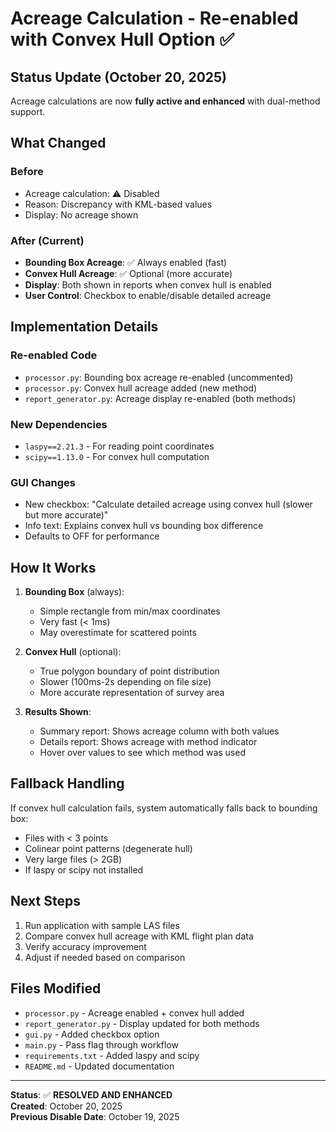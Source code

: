 # Acreage Calculation - Re-enabled with Convex Hull Option ✅

## Status Update (October 20, 2025)

Acreage calculations are now **fully active and enhanced** with dual-method support.

## What Changed

### Before
- Acreage calculation: ⚠️ Disabled
- Reason: Discrepancy with KML-based values
- Display: No acreage shown

### After (Current)
- **Bounding Box Acreage**: ✅ Always enabled (fast)
- **Convex Hull Acreage**: ✅ Optional (more accurate)
- **Display**: Both shown in reports when convex hull is enabled
- **User Control**: Checkbox to enable/disable detailed acreage

## Implementation Details

### Re-enabled Code
- `processor.py`: Bounding box acreage re-enabled (uncommented)
- `processor.py`: Convex hull acreage added (new method)
- `report_generator.py`: Acreage display re-enabled (both methods)

### New Dependencies
- `laspy==2.21.3` - For reading point coordinates
- `scipy==1.13.0` - For convex hull computation

### GUI Changes
- New checkbox: "Calculate detailed acreage using convex hull (slower but more accurate)"
- Info text: Explains convex hull vs bounding box difference
- Defaults to OFF for performance

## How It Works

1. **Bounding Box** (always):
   - Simple rectangle from min/max coordinates
   - Very fast (< 1ms)
   - May overestimate for scattered points

2. **Convex Hull** (optional):
   - True polygon boundary of point distribution
   - Slower (100ms-2s depending on file size)
   - More accurate representation of survey area

3. **Results Shown**:
   - Summary report: Shows acreage column with both values
   - Details report: Shows acreage with method indicator
   - Hover over values to see which method was used

## Fallback Handling

If convex hull calculation fails, system automatically falls back to bounding box:
- Files with < 3 points
- Colinear point patterns (degenerate hull)
- Very large files (> 2GB)
- If laspy or scipy not installed

## Next Steps

1. Run application with sample LAS files
2. Compare convex hull acreage with KML flight plan data
3. Verify accuracy improvement
4. Adjust if needed based on comparison

## Files Modified

- `processor.py` - Acreage enabled + convex hull added
- `report_generator.py` - Display updated for both methods
- `gui.py` - Added checkbox option
- `main.py` - Pass flag through workflow
- `requirements.txt` - Added laspy and scipy
- `README.md` - Updated documentation

---

**Status**: ✅ **RESOLVED AND ENHANCED**  
**Created**: October 20, 2025  
**Previous Disable Date**: October 19, 2025
